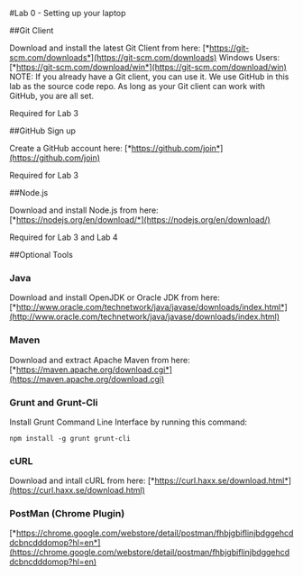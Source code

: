 #Lab 0 -  Setting up your laptop


##Git Client

Download and install the latest Git Client from here:
[*https://git-scm.com/downloads*](https://git-scm.com/downloads)
Windows Users: [*https://git-scm.com/download/win*](https://git-scm.com/download/win)
NOTE: If you already have a Git client, you can use it. We use GitHub in this lab as the 
source code repo. As long as your Git client can work with GitHub, you are all set. 

Required for Lab 3

##GitHub Sign up

Create a GitHub account here:
[*https://github.com/join*](https://github.com/join)

Required for Lab 3

##Node.js

Download and install Node.js from here:
[*https://nodejs.org/en/download/*](https://nodejs.org/en/download/)

Required for Lab 3 and Lab 4

##Optional Tools

### Java

Download and install OpenJDK or Oracle JDK from here:
[*http://www.oracle.com/technetwork/java/javase/downloads/index.html*](http://www.oracle.com/technetwork/java/javase/downloads/index.html)

### Maven

Download and extract Apache Maven from here:
[*https://maven.apache.org/download.cgi*](https://maven.apache.org/download.cgi)

### Grunt and Grunt-Cli

Install Grunt Command Line Interface by running this command:
```
npm install -g grunt grunt-cli
```

### cURL

Download and intall cURL from here:
[*https://curl.haxx.se/download.html*](https://curl.haxx.se/download.html)

### PostMan (Chrome Plugin)

[*https://chrome.google.com/webstore/detail/postman/fhbjgbiflinjbdggehcddcbncdddomop?hl=en*](https://chrome.google.com/webstore/detail/postman/fhbjgbiflinjbdggehcddcbncdddomop?hl=en)
